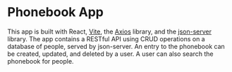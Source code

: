 # Phonebook App

This app is built with React, [Vite](https://vitejs.dev/), the [Axios](https://axios-http.com/) library, and the [json-server](https://github.com/typicode/json-server) library. The app contains a RESTful API using CRUD operations on a database of people, served by json-server. An entry to the phonebook can be created, updated, and deleted by a user. A user can also search the phonebook for people.
